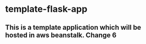 # template-flask-app

## This is a template application which will be hosted in aws beanstalk. Change 6
